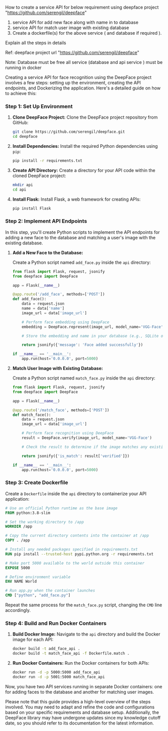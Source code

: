 
How to create a  service API for below requirement using deepface project   "https://github.com/serengil/deepface" 
1. service API for add new  face along with name in to database
2. service API for match user image with existing database
3. Create a dockerfile(s) for the above service ( and database if required ). 

Explain all the steps in details

Ref:
 deepface project url "https://github.com/serengil/deepface" 

Note:
Database must be free
all service (database and api service  ) must be running in docker









Creating a service API for face recognition using the DeepFace project involves a few steps: setting up the environment, creating the API endpoints, and Dockerizing the application. Here's a detailed guide on how to achieve this:

### Step 1: Set Up Environment

1. **Clone DeepFace Project:**
   Clone the DeepFace project repository from GitHub:

   ```bash
   git clone https://github.com/serengil/deepface.git
   cd deepface
   ```

2. **Install Dependencies:**
   Install the required Python dependencies using `pip`:

   ```bash
   pip install -r requirements.txt
   ```

3. **Create API Directory:**
   Create a directory for your API code within the cloned DeepFace project:

   ```bash
   mkdir api
   cd api
   ```

4. **Install Flask:**
   Install Flask, a web framework for creating APIs:

   ```bash
   pip install Flask
   ```

### Step 2: Implement API Endpoints

In this step, you'll create Python scripts to implement the API endpoints for adding a new face to the database and matching a user's image with the existing database.

1. **Add a New Face to the Database:**

   Create a Python script named `add_face.py` inside the `api` directory:

   ```python
   from flask import Flask, request, jsonify
   from deepface import DeepFace

   app = Flask(__name__)

   @app.route('/add_face', methods=['POST'])
   def add_face():
       data = request.json
       name = data['name']
       image_url = data['image_url']

       # Perform face embedding using DeepFace
       embedding = DeepFace.represent(image_url, model_name='VGG-Face')

       # Store the embedding and name in your database (e.g., SQLite or MySQL)

       return jsonify({'message': 'Face added successfully'})

   if __name__ == '__main__':
       app.run(host='0.0.0.0', port=5000)
   ```

2. **Match User Image with Existing Database:**

   Create a Python script named `match_face.py` inside the `api` directory:

   ```python
   from flask import Flask, request, jsonify
   from deepface import DeepFace

   app = Flask(__name__)

   @app.route('/match_face', methods=['POST'])
   def match_face():
       data = request.json
       image_url = data['image_url']

       # Perform face recognition using DeepFace
       result = DeepFace.verify(image_url, model_name='VGG-Face')

       # Check the result to determine if the image matches any existing face

       return jsonify({'is_match': result['verified']})

   if __name__ == '__main__':
       app.run(host='0.0.0.0', port=5000)
   ```

### Step 3: Create Dockerfile

Create a `Dockerfile` inside the `api` directory to containerize your API application:

```Dockerfile
# Use an official Python runtime as the base image
FROM python:3.8-slim

# Set the working directory to /app
WORKDIR /app

# Copy the current directory contents into the container at /app
COPY . /app

# Install any needed packages specified in requirements.txt
RUN pip install --trusted-host pypi.python.org -r requirements.txt

# Make port 5000 available to the world outside this container
EXPOSE 5000

# Define environment variable
ENV NAME World

# Run app.py when the container launches
CMD ["python", "add_face.py"]
```

Repeat the same process for the `match_face.py` script, changing the `CMD` line accordingly.

### Step 4: Build and Run Docker Containers

1. **Build Docker Image:**
   Navigate to the `api` directory and build the Docker image for each API:

   ```bash
   docker build -t add_face_api .
   docker build -t match_face_api -f Dockerfile.match .
   ```

2. **Run Docker Containers:**
   Run the Docker containers for both APIs:

   ```bash
   docker run -d -p 5000:5000 add_face_api
   docker run -d -p 5001:5000 match_face_api
   ```

Now, you have two API services running in separate Docker containers: one for adding faces to the database and another for matching user images.

Please note that this guide provides a high-level overview of the steps involved. You may need to adapt and refine the code and configurations based on your specific requirements and database setup. Additionally, the DeepFace library may have undergone updates since my knowledge cutoff date, so you should refer to its documentation for the latest information.

